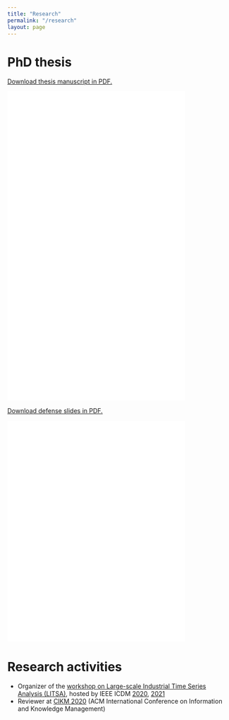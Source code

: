 ```yaml
---
title: "Research"
permalink: "/research"
layout: page
---
```


# PhD thesis

<p><a href="/files/Forest2021-manuscrit.pdf"> Download thesis manuscript in PDF.</a></p>
<p><embed src="/files/Forest2021-manuscrit.pdf" width="80%" height="700px" /></p>

<p><a href="/files/Forest2021-defense.pdf"> Download defense slides in PDF.</a></p>
<p><embed src="/files/Forest2021-defense.pdf" width="80%" height="500px" /></p>

# Research activities

* Organizer of the [workshop on Large-scale Industrial Time Series Analysis (LITSA)](https://lipn.github.io/LITSA2020/), hosted by IEEE ICDM [2020](http://icdm2020.bigke.org/), [2021](https://icdm2021.auckland.ac.nz/)
* Reviewer at [CIKM 2020](https://www.cikm2020.org/) (ACM International Conference on Information and Knowledge Management)
